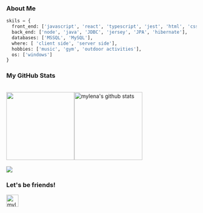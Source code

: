 ### About Me

```python
skils = {
  front_end: ['javascript', 'react', 'typescript', 'jest', 'html', 'css'],
  back_end: ['node', 'java', 'JDBC', 'jersey', 'JPA', 'hibernate'],
  databases: ['MSSQL', 'MySQL'],
  where: [ 'client side', 'server side'],
  hobbies: ['music', 'gym', 'outdoor activities'],
  os: ['windows']
}
```

### My GitHub Stats
  
<br/>
    <div style="display: flex;">
  <img height="180em" src="https://github-readme-stats.vercel.app/api/top-langs/?username=mylenaverspeelt&layout=compact&langs_count=10&theme=ligth"/>
  <img height="180em" src="https://github-readme-stats.vercel.app/api?username=mylenaverspeelt&show_icons=true&theme=transparent" alt="mylena's github stats">
</div>

 <br/>
 <div> 
  <img src="https://media2.giphy.com/media/HdBiTRPxTMnvi/giphy.gif?cid=790b7611ec26878ff072cc1bcf98badb5797a4f3ab5f5f73&rid=giphy.gif&ct=g"/>
</div>
 
### Let's be friends!

<a href="https://www.linkedin.com/in/mylenaverspeelt/">
  <img align="left" alt="mylena's Linkedin" width="32px" src="https://www.svgrepo.com/download/81143/linkedin.svg" />
</a>
